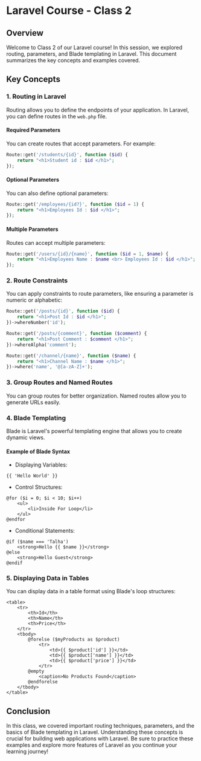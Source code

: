 # Laravel Course - Class 2

## Overview

Welcome to Class 2 of our Laravel course! In this session, we explored routing, parameters, and Blade templating in Laravel. This document summarizes the key concepts and examples covered.

## Key Concepts

### 1. Routing in Laravel

Routing allows you to define the endpoints of your application. In Laravel, you can define routes in the `web.php` file.

#### Required Parameters
You can create routes that accept parameters. For example:

```php
Route::get('/students/{id}', function ($id) {
    return "<h1>Student id : $id </h1>";
});
```

#### Optional Parameters
You can also define optional parameters:

```php
Route::get('/employees/{id?}', function ($id = 1) {
    return "<h1>Employees Id : $id </h1>";
});
```

#### Multiple Parameters
Routes can accept multiple parameters:

```php
Route::get('/users/{id}/{name}', function ($id = 1, $name) {
    return "<h1>Employees Name : $name <br> Employees Id : $id </h1>";
});
```

### 2. Route Constraints
You can apply constraints to route parameters, like ensuring a parameter is numeric or alphabetic:

```php
Route::get('/posts/{id}', function ($id) {
    return "<h1>Post Id : $id </h1>";
})->whereNumber('id');

Route::get('/posts/{comment}', function ($comment) {
    return "<h1>Post Comment : $comment </h1>";
})->whereAlpha('comment');

Route::get('/channel/{name}', function ($name) {
    return "<h1>Channel Name : $name </h1>";
})->where('name', '@[a-zA-Z]+');
```

### 3. Group Routes and Named Routes
You can group routes for better organization. Named routes allow you to generate URLs easily.

### 4. Blade Templating
Blade is Laravel's powerful templating engine that allows you to create dynamic views.

#### Example of Blade Syntax
- Displaying Variables:
```blade
{{ 'Hello World' }}
```

- Control Structures:
```blade
@for ($i = 0; $i < 10; $i++)
    <ul>
        <li>Inside For Loop</li>
    </ul>
@endfor
```

- Conditional Statements:
```blade
@if ($name === 'Talha')
    <strong>Hello {{ $name }}</strong>
@else
    <strong>Hello Guest</strong>
@endif
```

### 5. Displaying Data in Tables
You can display data in a table format using Blade's loop structures:

```blade
<table>
    <tr>
        <th>Id</th>
        <th>Name</th>
        <th>Price</th>
    </tr>
    <tbody>
        @forelse ($myProducts as $product)
            <tr>
                <td>{{ $product['id'] }}</td>
                <td>{{ $product['name'] }}</td>
                <td>{{ $product['price'] }}</td>
            </tr>
        @empty
            <caption>No Products Found</caption>
        @endforelse
    </tbody>
</table>
```

## Conclusion

In this class, we covered important routing techniques, parameters, and the basics of Blade templating in Laravel. Understanding these concepts is crucial for building web applications with Laravel. Be sure to practice these examples and explore more features of Laravel as you continue your learning journey!
